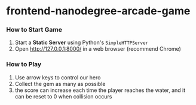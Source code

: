 frontend-nanodegree-arcade-game
===============================

### How to Start Game

1. Start a **Static Server** using Python's `SimpleHTTPServer`
2. Open http://127.0.0.1:8000/ in a web browser (recommend Chrome)

### How to Play

1. Use arrow keys to control our hero
2. Collect the gem as many as possible
3. the score can increase each time the player reaches the water, and it can be reset to 0 when collision occurs

